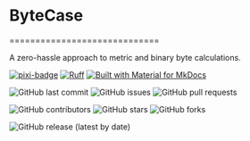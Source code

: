 # ByteCase

=============================

A zero-hassle approach to metric and binary byte calculations.

[![pixi-badge](https://img.shields.io/endpoint?url=https://raw.githubusercontent.com/prefix-dev/pixi/main/assets/badge/v0.json&style=flat-square)](https://github.com/prefix-dev/pixi)
[![Ruff](https://img.shields.io/endpoint?url=https://raw.githubusercontent.com/astral-sh/ruff/main/assets/badge/v2.json&style=flat-square)](https://github.com/astral-sh/ruff)
[![Built with Material for MkDocs](https://img.shields.io/badge/mkdocs--material-gray?logo=materialformkdocs&style=flat-square)](https://github.com/squidfunk/mkdocs-material)

<!-- ![Python Version from PEP 621 TOML](https://img.shields.io/python/required-version?file=https://raw.githubusercontent.com/jjjermiah/ByteCase/main/pyproject.toml) -->

![GitHub last commit](https://img.shields.io/github/last-commit/jjjermiah/ByteCase?style=flat-square)
![GitHub issues](https://img.shields.io/github/issues/jjjermiah/ByteCase?style=flat-square)
![GitHub pull requests](https://img.shields.io/github/issues-pr/jjjermiah/ByteCase?style=flat-square)

![GitHub contributors](https://img.shields.io/github/contributors/jjjermiah/ByteCase?style=flat-square)
![GitHub stars](https://img.shields.io/github/stars/jjjermiah/ByteCase?style=flat-square)
![GitHub forks](https://img.shields.io/github/forks/jjjermiah/ByteCase?style=flat-square)

![GitHub release (latest by date)](https://img.shields.io/github/v/release/jjjermiah/ByteCase?style=flat-square)
